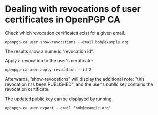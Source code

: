 # Dealing with revocations of user certificates in OpenPGP CA

Check which revocation certificates exist for a given email.

`openpgp-ca user show-revocations --email bob@example.org`

The results show a numeric "revocation id".

Apply a revocation to the user's certificate:

`openpgp-ca user apply-revocation --id 2`

Afterwards, "show-revocations" will display the additional note: "this
revocation has been PUBLISHED", and the user's public key contains the
revocation certificate.

The updated public key can be displayed by running
 
`openpgp-ca user export --email 'bob@example.org'`
